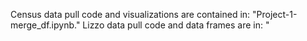 Census data pull code and visualizations are contained in: "Project-1-merge_df.ipynb."
Lizzo data pull code and data frames are in: "
